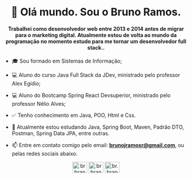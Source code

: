 <h1 align="center">👋 Olá mundo. Sou o Bruno Ramos. </h1>

<h4 align="center">Trabalhei como desenvolvedor web entre 2013 e 2014 antes de migrar para o marketing digital. Atualmente estou de volta ao mundo da programação no momento estudo para me tornar um desenvolvedor full stack..</h4>

- 🎓 Sou formado em Sistemas de Informação;

- 💻 Aluno do curso Java Full Stack da JDev, ministrado pelo professor Alex Egídio;
- 💻 Aluno do Bootcamp Spring React Devsuperior, ministrado pelo professor Nélio Alves;

- ✅ Tenho conhecimento em Java, POO, Html e Css.

- 🌱 Atualmente estou estudando Java, Spring Boot, Maven, Padrão DTO, Postman, Spring Data JPA, entre outras. 

- 📫 Entre em contato comigo pelo email: **brunojramosr@gmail.com**, ou pelas redes sociais abaixo.


<p align="center"> <a href="https://www.linkedin.com/in/brbranches/" target="blank"><img align="center" src="https://cdn.jsdelivr.net/npm/simple-icons@3.0.1/icons/linkedin.svg" alt="brbranches" height="30" width="40" /></a>       
<a href="https://www.facebook.com/brbranches/" target="blank"><img align="center" src="https://cdn.jsdelivr.net/npm/simple-icons@3.0.1/icons/facebook.svg" alt="brbranches" height="30" width="40" /></a>
<a href="https://www.instagram.com/br.branches/" target="blank"><img align="center" src="https://cdn.jsdelivr.net/npm/simple-icons@3.0.1/icons/instagram.svg" alt="br.branches" height="30" width="40" /></a>
</p>

